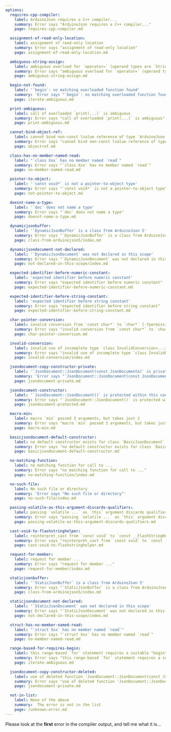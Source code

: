 ```yaml
---
options:
  requires-cpp-compiler:
    label: ArduinoJson requires a C++ compiler...
    summary: Error says "ArduinoJson requires a C++ compiler..."
    page: requires-cpp-compiler.md

  assignment-of-read-only-location:
    label: assignment of read-only location
    summary: Error says "assignment of read-only location"
    page: assignment-of-read-only-location.md

  ambiguous-string-assign:
    label: ambiguous overload for `operator=` (operand types are `String` and ...)
    summary: Error says "ambiguous overload for `operator=` (operand types are `String` and ...)"
    page: ambiguous-string-assign.md

  begin-not-found:
    label: '`begin`: no matching overloaded function found'
    summary: 'Error says "`begin`: no matching overloaded function found"'
    page: iterate-ambiguous.md

  print-ambiguous:
    label: call of overloaded `print(...)` is ambiguous
    summary: Error says "call of overloaded `print(...)` is ambiguous"
    page: print-ambiguous.md

  cannot-bind-object-ref:
    label: cannot bind non-const lvalue reference of type `ArduinoJson::JsonObject&` ...
    summary: Error says "cannot bind non-const lvalue reference of type `ArduinoJson::JsonObject&` ..."
    page: objectref.md

  class-has-no-member-named-read:
    label: "`class Xxx` has no member named `read`"
    summary: Error says "`class Xxx` has no member named `read`"
    page: no-member-named-read.md

  pointer-to-object:
    label: '`const void*` is not a pointer-to-object type'
    summary: Error says "`const void*` is not a pointer-to-object type"
    page: not-pointer-to-object.md

  doesnt-name-a-type:
    label: '`doc` does not name a type'
    summary: Error says "`doc` does not name a type"
    page: doesnt-name-a-type.md

  dynamicjsonbuffer:
    label: '`DynamicJsonBuffer` is a class from ArduinoJson 5'
    summary: Error says "`DynamicJsonBuffer` is a class from ArduinoJson 5"
    page: class-from-arduinojson5/index.md

  dynamicjsondocument-not-declared:
    label: '`DynamicJsonDocument` was not declared in this scope'
    summary: Error says "`DynamicJsonDocument` was not declared in this scope"
    page: not-declared-in-this-scope/index.md

  expected-identifier-before-numeric-constant:
    label: 'expected identifier before numeric constant'
    summary: Error says "expected identifier before numeric constant"
    page: expected-identifier-before-numeric-constant.md

  expected-identifier-before-string-constant:
    label: 'expected identifier before string constant'
    summary: Error says "expected identifier before string constant"
    page: expected-identifier-before-string-constant.md

  char-pointer-conversion:
    label: invalid conversion from `const char*` to `char*` [-fpermissive]
    summary: Error says "invalid conversion from `const char*` to `char*` [-fpermissive]"
    page: char-pointer-conversion.md

  invalid-conversion:
    label: invalid use of incomplete type `class InvalidConversion<...>`
    summary: Error says "invalid use of incomplete type `class InvalidConversion<...>`"
    page: invalid-conversion/index.md

  jsondocument-copy-constructor-private:
    label: '`JsonDocument::JsonDocument(const JsonDocument&)` is private'
    summary: 'Error says "`JsonDocument::JsonDocument(const JsonDocument&)` is private"'
    page: jsondocument-private.md

  jsondocument-constructor:
    label: '`JsonDocument::JsonDocument()` is protected within this context'
    summary: Error says "`JsonDocument::JsonDocument()` is protected within this context"
    page: jsondocument-protected.md

  macro-min:
    label: macro `min` passed 3 arguments, but takes just 2
    summary: Error says "macro `min` passed 3 arguments, but takes just 2"
    page: macro-min.md

  basicjsondocument-default-constructor:
    label: no default constructor exists for class `BasicJsonDocument`
    summary: Error says "no default constructor exists for class `BasicJsonDocument`"
    page: basicjsondocument-default-constructor.md

  no-matching-function:
    label: no matching function for call to ...
    summary: Error says "no matching function for call to ..."
    page: no-matching-function/index.md

  no-such-file:
    label: No such file or directory
    summary: 'Error says "No such file or directory"'
    page: no-such-file/index.md

  passing-volatile-as-this-argument-discards-qualifiers:
    label: passing `volatile ...` as `this` argument discards qualifiers [-fpermissive]
    summary: Error says "passing `volatile ...` as `this` argument discards qualifiers [-fpermissive]"
    page: passing-volatile-as-this-argument-discards-qualifiers.md

  cast-void-to-flashstringhelper:
    label: reinterpret_cast from `const void` to `const __FlashStringHelper *` is not allowed
    summary: Error says "reinterpret_cast from `const void` to `const __FlashStringHelper *` is not allowed"
    page: cast-void-to-flashstringhelper.md

  request-for-member:
    label: request for member ...
    summary: Error says "request for member ..."
    page: request-for-member/index.md

  staticjsonbuffer:
    label: '`StaticJsonBuffer` is a class from ArduinoJson 5'
    summary: Error says "`StaticJsonBuffer` is a class from ArduinoJson 5"
    page: class-from-arduinojson5/index.md

  staticjsondocument-not-declared:
    label: '`StaticJsonDocument` was not declared in this scope'
    summary: Error says "`StaticJsonDocument` was not declared in this scope"
    page: not-declared-in-this-scope/index.md

  struct-has-no-member-named-read:
    label: "`struct Xxx` has no member named `read`"
    summary: Error says "`struct Xxx` has no member named `read`"
    page: no-member-named-read.md

  range-based-for-requires-begin:
    label: this range-based `for` statement requires a suitable "begin" function and none was found
    summary: Error says "this range-based `for` statement requires a suitable "begin" function and none was found"
    page: iterate-ambiguous.md

  jsondocument-copy-constructor-deleted:
    label: use of deleted function 'JsonDocument::JsonDocument(const JsonDocument&)'
    summary: Error says "use of deleted function 'JsonDocument::JsonDocument(const JsonDocument&)'"
    page: jsondocument-private.md

  not-in-list:
    label: None of the above
    summary:  The error is not in the list
    page: /unknown-error.md
---
```


Please look at the **first** error in the compiler output, and tell me what it is...
